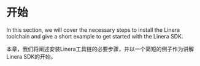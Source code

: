# 开始

In this section, we will cover the necessary steps to install the Linera toolchain and give a short example to get started with the Linera SDK.

本章，我们将阐述安装Linera工具链的必要步骤，并以一个简短的例子作为讲解Linera SDK的开始。
